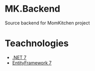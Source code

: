 # MK.Backend
Source backend for MomKitchen project


# Teachnologies
- [.NET 7](https://dotnet.microsoft.com/en-us/download/dotnet/7.0)
- [EntityFramework 7](https://learn.microsoft.com/en-us/ef/core/what-is-new/ef-core-7.0/whatsnew)
